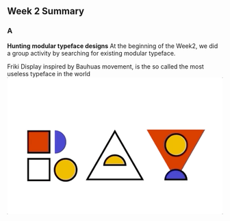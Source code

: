 ## Week 2 Summary

### A
**Hunting modular typeface designs** At the beginning of the Week2, we did a group activity by searching for existing modular typeface.

Friki Display inspired by Bauhuas movement, is the so called the most useless typeface in the world
![Image of Rayattempt](https://github.com/Raymondvonz/CodeWords/blob/master/W2/RAY_ATTEMPT.gif)

